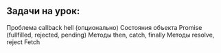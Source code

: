 ## Задачи на урок:

Проблема callback hell (опционально)
Состояния объекта Promise (fullfilled, rejected, pending)
Методы then, catch, finally
Методы resolve, reject
Fetch
